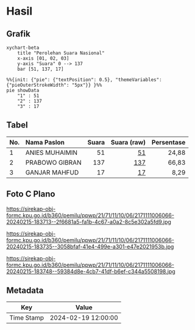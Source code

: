 # Hasil

## Grafik

```mermaid
xychart-beta
    title "Perolehan Suara Nasional"
    x-axis [01, 02, 03]
    y-axis "Suara" 0 --> 137
    bar [51, 137, 17]
```

```mermaid
%%{init: {"pie": {"textPosition": 0.5}, "themeVariables": {"pieOuterStrokeWidth": "5px"}} }%%
pie showData
    "1" : 51
    "2" : 137
    "3" : 17
```

## Tabel

| No. | Nama Paslon    | Suara | Suara (raw) | Persentase |
|:--- |:-------------- | -----:| -----------:| ----------:|
| 1   | ANIES MUHAIMIN | 51    | [51][p-1]   | 24,88      |
| 2   | PRABOWO GIBRAN | 137   | [137][p-2]  | 66,83      |
| 3   | GANJAR MAHFUD  | 17    | [17][p-3]   | 8,29       |


[p-1]: https://github.com/gigit-pemilu/pemilu-2024/blob/main/pilpres/hitung-suara/sub/21-kepulauan-riau/sub/71-kota-batam/sub/11-sagulung/sub/1006-sungai-pelunggut/sub/066-tps/sub/paslon-1.txt
[p-2]: https://github.com/gigit-pemilu/pemilu-2024/blob/main/pilpres/hitung-suara/sub/21-kepulauan-riau/sub/71-kota-batam/sub/11-sagulung/sub/1006-sungai-pelunggut/sub/066-tps/sub/paslon-2.txt
[p-3]: https://github.com/gigit-pemilu/pemilu-2024/blob/main/pilpres/hitung-suara/sub/21-kepulauan-riau/sub/71-kota-batam/sub/11-sagulung/sub/1006-sungai-pelunggut/sub/066-tps/sub/paslon-3.txt

## Foto C Plano

https://sirekap-obj-formc.kpu.go.id/b360/pemilu/ppwp/21/71/11/10/06/2171111006066-20240215-183713--2f6681a5-fa1b-4c67-a0a2-8c5e302a5fd9.jpg

https://sirekap-obj-formc.kpu.go.id/b360/pemilu/ppwp/21/71/11/10/06/2171111006066-20240215-183735--3058bfaf-41e4-499e-a301-e47e2021953b.jpg

https://sirekap-obj-formc.kpu.go.id/b360/pemilu/ppwp/21/71/11/10/06/2171111006066-20240215-183748--59384d8e-4cb7-41df-b6ef-c344a5508198.jpg


## Metadata

| Key        | Value               |
| ---------- | ------------------- |
| Time Stamp | 2024-02-19 12:00:00 |



